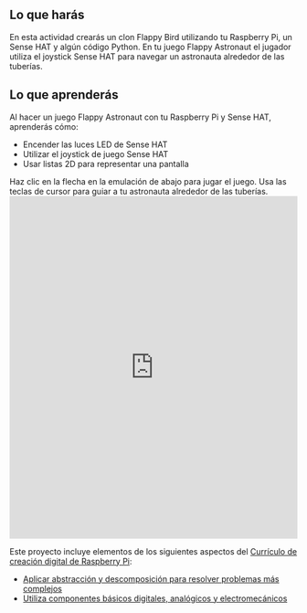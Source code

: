 ## Lo que harás
En esta actividad crearás un clon Flappy Bird utilizando tu Raspberry Pi, un Sense HAT y algún código Python. En tu juego Flappy Astronaut el jugador utiliza el joystick Sense HAT para navegar un astronauta alrededor de las tuberías.

## Lo que aprenderás
Al hacer un juego Flappy Astronaut con tu Raspberry Pi y Sense HAT, aprenderás cómo:

- Encender las luces LED de Sense HAT
- Utilizar el joystick de juego Sense HAT
- Usar listas 2D para representar una pantalla

Haz clic en la flecha en la emulación de abajo para jugar el juego. Usa las teclas de cursor para guiar a tu astronauta alrededor de las tuberías. <iframe src="https://trinket.io/embed/python/e77660ee7e?outputOnly=true" width="100%" height="600" frameborder="0" marginwidth="0" marginheight="0" allowfullscreen mark="crwd-mark"></iframe>

Este proyecto incluye elementos de los siguientes aspectos del [Currículo de creación digital de Raspberry Pi](https://www.raspberrypi.org/curriculum/):

- [Aplicar abstracción y descomposición para resolver problemas más complejos](https://www.raspberrypi.org/curriculum/programming/developer)
- [Utiliza componentes básicos digitales, analógicos y electromecánicos](https://www.raspberrypi.org/curriculum/physical-computing/creator)
